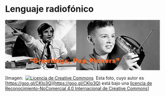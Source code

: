 # Lenguaje radiofónico


![radio](img/lenguaje_radiofonico.jpg "radio")



\[Imagen:  [![Licencia de Creative Commons](https://i.creativecommons.org/l/by-nc/4.0/80x15.png)](http://creativecommons.org/licenses/by-nc/4.0/)  Esta foto, cuyo autor es [https://goo.gl/CKIo3Q](https://goo.gl/CKIo3Q) está bajo una [licencia de Reconocimiento-NoComercial 4.0 Internacional de Creative Commons](http://creativecommons.org/licenses/by-nc/4.0/)\]
